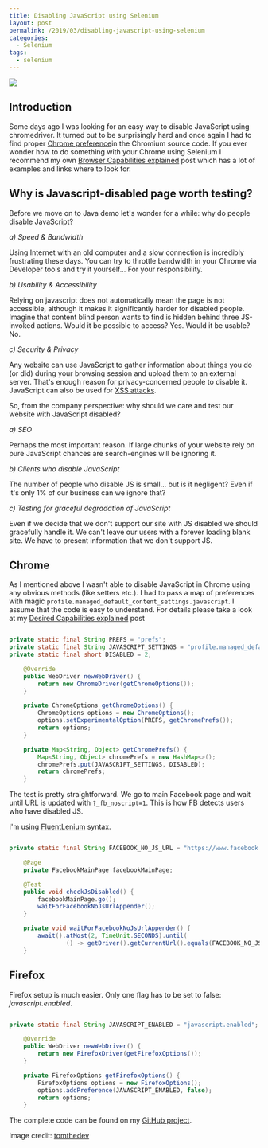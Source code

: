 ```yaml
---
title: Disabling JavaScript using Selenium
layout: post
permalink: /2019/03/disabling-javascript-using-selenium
categories:
  - Selenium
tags:
  - selenium 
---
```


![](/images/blog/pobrane2.png)

## Introduction

Some days ago I was looking for an easy way to disable JavaScript using chromedriver. It turned out to be surprisingly hard and once again I had to find proper [Chrome preference](https://src.chromium.org/viewvc/chrome/trunk/src/chrome/common/pref_names.cc?view=markup)in the Chromium source code. If you ever wonder how to do something with your Chrome using Selenium I recommend my own [Browser Capabilities explained](https://www.awesome-testing.com/2016/02/selenium-browser-capabilities-explained.html) post which has a lot of examples and links where to look for.

## Why is Javascript-disabled page worth testing?

Before we move on to Java demo let's wonder for a while: why do people disable JavaScript?

_a) Speed & Bandwidth_

Using Internet with an old computer and a slow connection is incredibly frustrating these days. You can try to throttle bandwidth in your Chrome via Developer tools and try it yourself... For your responsibility.

_b) Usability & Accessibility_

Relying on javascript does not automatically mean the page is not accessible, although it makes it significantly harder for disabled people. Imagine that content blind person wants to find is hidden behind three JS-invoked actions. Would it be possible to access? Yes. Would it be usable? No.

_c) Security & Privacy_

Any website can use JavaScript to gather information about things you do (or did) during your browsing session and upload them to an external server. That's enough reason for privacy-concerned people to disable it. JavaScript can also be used for [XSS attacks](https://www.awesome-testing.com/2017/11/automate-your-xss-tests-with-selenium.html).

So, from the company perspective: why should we care and test our website with JavaScript disabled?

_a) SEO_

Perhaps the most important reason. If large chunks of your website rely on pure JavaScript chances are search-engines will be ignoring it.

_b) Clients who disable JavaScript_

The number of people who disable JS is small... but is it negligent? Even if it's only 1% of our business can we ignore that?

_c) Testing for graceful degradation of JavaScript_

Even if we decide that we don't support our site with JS disabled we should gracefully handle it. We can't leave our users with a forever loading blank site. We have to present information that we don't support JS.

## Chrome

As I mentioned above I wasn't able to disable JavaScript in Chrome using any obvious methods (like setters etc.). I had to pass a map of preferences with magic `profile.managed_default_content_settings.javascript`. I assume that the code is easy to understand. For details please take a look at my [Desired Capabilities explained](https://www.awesome-testing.com/2016/02/selenium-browser-capabilities-explained.html) post

```java

private static final String PREFS = "prefs";
private static final String JAVASCRIPT_SETTINGS = "profile.managed_default_content_settings.javascript";
private static final short DISABLED = 2;

    @Override
    public WebDriver newWebDriver() {
        return new ChromeDriver(getChromeOptions());
    }

    private ChromeOptions getChromeOptions() {
        ChromeOptions options = new ChromeOptions();
        options.setExperimentalOption(PREFS, getChromePrefs());
        return options;
    }

    private Map<String, Object> getChromePrefs() {
        Map<String, Object> chromePrefs = new HashMap<>();
        chromePrefs.put(JAVASCRIPT_SETTINGS, DISABLED);
        return chromePrefs;
    }


```

The test is pretty straightforward. We go to main Facebook page and wait until URL is updated with `?_fb_noscript=1`. This is how FB detects users who have disabled JS.

I'm using [FluentLenium](https://github.com/FluentLenium/FluentLenium/) syntax.

```java

private static final String FACEBOOK_NO_JS_URL = "https://www.facebook.com/?_fb_noscript=1";

    @Page
    private FacebookMainPage facebookMainPage;

    @Test
    public void checkJsDisabled() {
        facebookMainPage.go();
        waitForFacebookNoJsUrlAppender();
    }

    private void waitForFacebookNoJsUrlAppender() {
        await().atMost(2, TimeUnit.SECONDS).until(
                () -> getDriver().getCurrentUrl().equals(FACEBOOK_NO_JS_URL));
    }


```

## Firefox

Firefox setup is much easier. Only one flag has to be set to false: _javascript.enabled_.

```java

private static final String JAVASCRIPT_ENABLED = "javascript.enabled";

    @Override
    public WebDriver newWebDriver() {
        return new FirefoxDriver(getFirefoxOptions());
    }

    private FirefoxOptions getFirefoxOptions() {
        FirefoxOptions options = new FirefoxOptions();
        options.addPreference(JAVASCRIPT_ENABLED, false);
        return options;
    }


```

The complete code can be found on my [GitHub project](https://github.com/slawekradzyminski/AwesomeTesting/commit/68cdb2c98a8282e8b48d79fcbcc8ced3b12def92).

Image credit: [tomthedev](https://tomthedev.com/blog-page/is-there-a-life-without-javascript)
